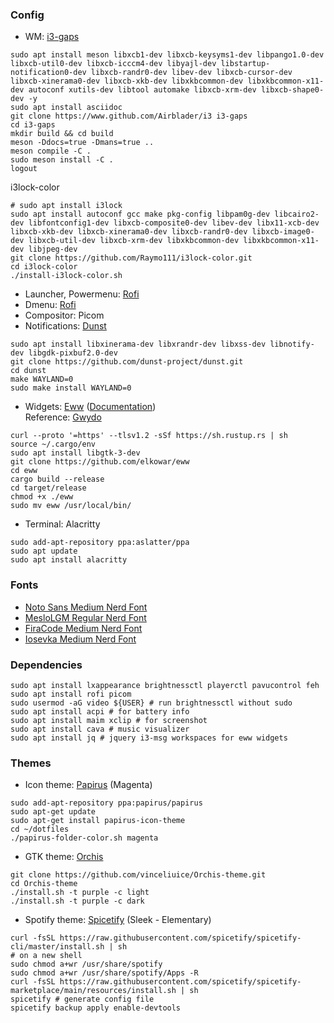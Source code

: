 ### Config
- WM: [i3-gaps](https://www.github.com/Airblader/i3)
```
sudo apt install meson libxcb1-dev libxcb-keysyms1-dev libpango1.0-dev libxcb-util0-dev libxcb-icccm4-dev libyajl-dev libstartup-notification0-dev libxcb-randr0-dev libev-dev libxcb-cursor-dev libxcb-xinerama0-dev libxcb-xkb-dev libxkbcommon-dev libxkbcommon-x11-dev autoconf xutils-dev libtool automake libxcb-xrm-dev libxcb-shape0-dev -y
sudo apt install asciidoc
git clone https://www.github.com/Airblader/i3 i3-gaps
cd i3-gaps
mkdir build && cd build
meson -Ddocs=true -Dmans=true ..
meson compile -C .
sudo meson install -C .
logout
```
i3lock-color
```
# sudo apt install i3lock
sudo apt install autoconf gcc make pkg-config libpam0g-dev libcairo2-dev libfontconfig1-dev libxcb-composite0-dev libev-dev libx11-xcb-dev libxcb-xkb-dev libxcb-xinerama0-dev libxcb-randr0-dev libxcb-image0-dev libxcb-util-dev libxcb-xrm-dev libxkbcommon-dev libxkbcommon-x11-dev libjpeg-dev
git clone https://github.com/Raymo111/i3lock-color.git
cd i3lock-color
./install-i3lock-color.sh
```
- Launcher, Powermenu: [Rofi](https://github.com/adi1090x/rofi)
- Dmenu: [Rofi](https://github.com/Murzchnvok/rofi-collection)
- Compositor: Picom
- Notifications: [Dunst](https://github.com/dunst-project/dunst)
```
sudo apt install libxinerama-dev libxrandr-dev libxss-dev libnotify-dev libgdk-pixbuf2.0-dev
git clone https://github.com/dunst-project/dunst.git
cd dunst
make WAYLAND=0
sudo make install WAYLAND=0
```
- Widgets: [Eww](https://github.com/elkowar/eww) ([Documentation](https://elkowar.github.io/eww/widgets.html))\
Reference: [Gwydo](https://github.com/Gwyd0/Linuxsetup)
```
curl --proto '=https' --tlsv1.2 -sSf https://sh.rustup.rs | sh
source ~/.cargo/env
sudo apt install libgtk-3-dev
git clone https://github.com/elkowar/eww
cd eww
cargo build --release
cd target/release
chmod +x ./eww
sudo mv eww /usr/local/bin/
```
- Terminal: Alacritty
```
sudo add-apt-repository ppa:aslatter/ppa
sudo apt update
sudo apt install alacritty
```

### Fonts
- [Noto Sans Medium Nerd Font](https://github.com/ryanoasis/nerd-fonts/blob/master/patched-fonts/Noto/Sans/complete/Noto%20Sans%20Medium%20Nerd%20Font%20Complete.ttf)
- [MesloLGM Regular Nerd Font](https://github.com/ryanoasis/nerd-fonts/blob/master/patched-fonts/Meslo/M/Regular/complete/Meslo%20LG%20M%20Regular%20Nerd%20Font%20Complete.ttf)
- [FiraCode Medium Nerd Font](https://github.com/ryanoasis/nerd-fonts/blob/master/patched-fonts/FiraCode/Medium/complete/Fira%20Code%20Medium%20Nerd%20Font%20Complete.ttf)
- [Iosevka Medium Nerd Font](https://github.com/ryanoasis/nerd-fonts/blob/master/patched-fonts/Iosevka/Medium/complete/Iosevka%20Medium%20Nerd%20Font%20Complete.ttf)

### Dependencies
```
sudo apt install lxappearance brightnessctl playerctl pavucontrol feh
sudo apt install rofi picom
sudo usermod -aG video ${USER} # run brightnessctl without sudo
sudo apt install acpi # for battery info
sudo apt install maim xclip # for screenshot
sudo apt install cava # music visualizer
sudo apt install jq # jquery i3-msg workspaces for eww widgets
```

### Themes
- Icon theme: [Papirus](https://github.com/PapirusDevelopmentTeam/papirus-icon-theme) (Magenta)
```
sudo add-apt-repository ppa:papirus/papirus
sudo apt-get update
sudo apt-get install papirus-icon-theme
cd ~/dotfiles
./papirus-folder-color.sh magenta
```

- GTK theme: [Orchis](https://github.com/vinceliuice/Orchis-theme)
```
git clone https://github.com/vinceliuice/Orchis-theme.git
cd Orchis-theme
./install.sh -t purple -c light
./install.sh -t purple -c dark
```

- Spotify theme: [Spicetify](https://spicetify.app/docs/getting-started) (Sleek - Elementary)
```
curl -fsSL https://raw.githubusercontent.com/spicetify/spicetify-cli/master/install.sh | sh
# on a new shell
sudo chmod a+wr /usr/share/spotify
sudo chmod a+wr /usr/share/spotify/Apps -R
curl -fsSL https://raw.githubusercontent.com/spicetify/spicetify-marketplace/main/resources/install.sh | sh
spicetify # generate config file
spicetify backup apply enable-devtools
```


